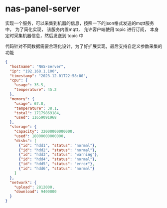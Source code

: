 # nas-panel-server


实现一个服务，可以采集到机器的信息，按照一下的json格式发送的mqtt服务中， 为了简化实现， 该服务内置mqtt， 允许客户端使用 topic 进行订阅， 本身定时采集机器信息，然后发送到 topic 中

代码针对不同数据需要合理化设计，为了好扩展实现，最后支持自定义参数采集的功能

```json
{
  "hostname": "NAS-Server",
  "ip": "192.168.1.100",
  "timestamp": "2023-12-01T22:58:00",
  "cpu": {
    "usage": 35.5,
    "temperature": 45.2
  },
  "memory": {
    "usage": 67.8,
    "temperature": 38.1,
    "total": 17179869184,
    "used": 11659091968
  },
  "storage": {
    "capacity": 32000000000000,
    "used": 18000000000000,
    "disks": [
      {"id": "hdd1", "status": "normal"},
      {"id": "hdd2", "status": "normal"},
      {"id": "hdd3", "status": "warning"},
      {"id": "hdd4", "status": "normal"},
      {"id": "hdd5", "status": "error"},
      {"id": "hdd6", "status": "normal"}
    ]
  },
  "network": {
    "upload": 2812000,
    "download": 9400000
  }
}
```
